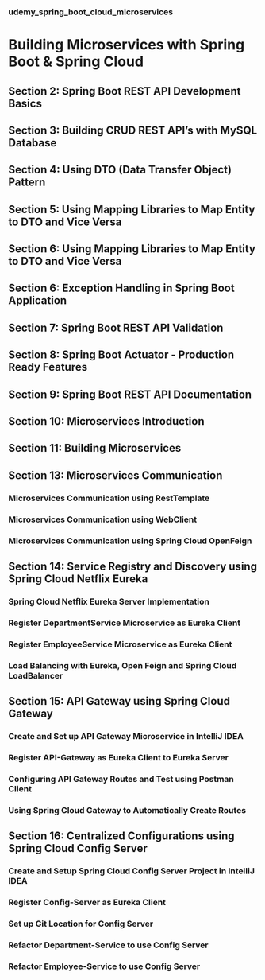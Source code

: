 ### udemy_spring_boot_cloud_microservices
 
# Building Microservices with Spring Boot &amp; Spring Cloud

## Section 2: Spring Boot REST API Development Basics
## Section 3: Building CRUD REST API’s with MySQL Database
## Section 4: Using DTO (Data Transfer Object) Pattern
## Section 5: Using Mapping Libraries to Map Entity to DTO and Vice Versa
## Section 6: Using Mapping Libraries to Map Entity to DTO and Vice Versa
## Section 6: Exception Handling in Spring Boot Application
## Section 7: Spring Boot REST API Validation
## Section 8: Spring Boot Actuator - Production Ready Features
## Section 9: Spring Boot REST API Documentation
## Section 10: Microservices Introduction
## Section 11: Building Microservices
## Section 13: Microservices Communication
### Microservices Communication using RestTemplate
### Microservices Communication using WebClient
### Microservices Communication using Spring Cloud OpenFeign
## Section 14: Service Registry and Discovery using Spring Cloud Netflix Eureka
### Spring Cloud Netflix Eureka Server Implementation
### Register DepartmentService Microservice as Eureka Client
### Register EmployeeService Microservice as Eureka Client
### Load Balancing with Eureka, Open Feign and Spring Cloud LoadBalancer
## Section 15: API Gateway using Spring Cloud Gateway
### Create and Set up API Gateway Microservice in IntelliJ IDEA
### Register API-Gateway as Eureka Client to Eureka Server
### Configuring API Gateway Routes and Test using Postman Client
### Using Spring Cloud Gateway to Automatically Create Routes
## Section 16: Centralized Configurations using Spring Cloud Config Server
### Create and Setup Spring Cloud Config Server Project in IntelliJ IDEA
### Register Config-Server as Eureka Client
### Set up Git Location for Config Server
### Refactor Department-Service to use Config Server 
### Refactor Employee-Service to use Config Server
